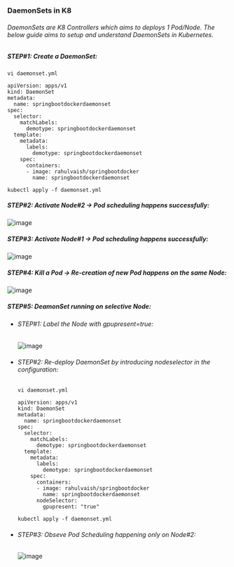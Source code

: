### DaemonSets in K8
###### DaemonSets are K8 Controllers which aims to deploys 1 Pod/Node. The below guide aims to setup and understand DaemonSets in Kubernetes.

##### STEP#1: Create a DaemonSet:
```
vi daemonset.yml
```
```
apiVersion: apps/v1
kind: DaemonSet
metadata:
  name: springbootdockerdaemonset
spec:
  selector:
    matchLabels:
      demotype: springbootdockerdaemonset
  template:
    metadata:
      labels:
        demotype: springbootdockerdaemonset
    spec:
      containers:
      - image: rahulvaish/springbootdocker
        name: springbootdockerdaemonset
```
```
kubectl apply -f daemonset.yml
```

##### STEP#2: Activate Node#2 &rightarrow; Pod scheduling happens successfully:
![image](https://user-images.githubusercontent.com/45539698/68526137-b5025880-02fe-11ea-8c61-0a38053b222e.png)
##### STEP#3: Activate Node#1 &rightarrow; Pod scheduling happens successfully:
![image](https://user-images.githubusercontent.com/45539698/68526045-b0897000-02fd-11ea-98dc-1e5a23244f87.png)
##### STEP#4: Kill a Pod &rightarrow; Re-creation of new Pod happens on the same Node:
![image](https://user-images.githubusercontent.com/45539698/68526480-5f2faf80-0302-11ea-91c4-8fef86ccf0a1.png)
##### STEP#5: DeamonSet running on selective Node:
 - ###### *STEP#1: Label the Node with *gpupresent=true*:*
    ![image](https://user-images.githubusercontent.com/45539698/68527410-930fd280-030c-11ea-9273-b7c044ba88fb.png)
 - ###### *STEP#2: Re-deploy DaemonSet by introducing *nodeselector* in the configuration:*
    ```
    vi daemonset.yml
    ```
    ```
    apiVersion: apps/v1
    kind: DaemonSet
    metadata:
      name: springbootdockerdaemonset
    spec:
      selector:
        matchLabels:
          demotype: springbootdockerdaemonset
      template:
        metadata:
          labels:
            demotype: springbootdockerdaemonset
        spec:
          containers:
          - image: rahulvaish/springbootdocker
            name: springbootdockerdaemonset
          nodeSelector:
            gpupresent: "true"
      ```
      ```
      kubectl apply -f daemonset.yml
      ```
 - ###### *STEP#3: Obseve Pod Scheduling happening only on Node#2:*
    ![image](https://user-images.githubusercontent.com/45539698/68527597-a1f78480-030e-11ea-853e-04ff1e988f70.png)


